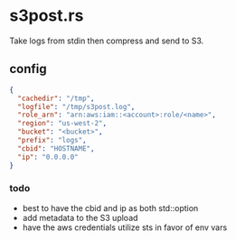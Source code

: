 # s3post.rs
Take logs from stdin then compress and send to S3.

## config
```json
{
  "cachedir": "/tmp",
  "logfile": "/tmp/s3post.log",
  "role_arn": "arn:aws:iam::<account>:role/<name>",
  "region": "us-west-2",
  "bucket": "<bucket>",
  "prefix": "logs",
  "cbid": "HOSTNAME",
  "ip": "0.0.0.0"
}
```

### todo
- best to have the cbid and ip as both std::option
- add metadata to the S3 upload
- have the aws credentials utilize sts in favor of env vars
